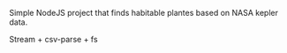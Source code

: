 Simple NodeJS project that finds habitable plantes based on NASA kepler data.

Stream + csv-parse + fs

